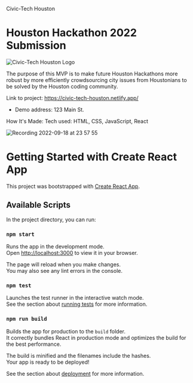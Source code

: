 Civic-Tech Houston 
# Houston Hackathon 2022 Submission
![Civic-Tech Houston Logo](https://user-images.githubusercontent.com/101611557/190950753-3babbcad-600e-4ecd-9b92-d3c5aafc8700.PNG)

The purpose of this MVP is to make future Houston Hackathons more robust by more efficiently crowdsourcing city issues from Houstonians to be solved by the Houston coding community.

Link to project: https://civic-tech-houston.netlify.app/
  - Demo address: 123 Main St.

How It's Made:
Tech used: HTML, CSS, JavaScript, React

![Recording 2022-09-18 at 23 57 55](https://user-images.githubusercontent.com/96213223/190952253-e2fa73e6-56ba-4090-bccc-74ac4b76b099.gif)


# Getting Started with Create React App

This project was bootstrapped with [Create React App](https://github.com/facebook/create-react-app).

## Available Scripts

In the project directory, you can run:

### `npm start`

Runs the app in the development mode.\
Open [http://localhost:3000](http://localhost:3000) to view it in your browser.

The page will reload when you make changes.\
You may also see any lint errors in the console.

### `npm test`

Launches the test runner in the interactive watch mode.\
See the section about [running tests](https://facebook.github.io/create-react-app/docs/running-tests) for more information.

### `npm run build`

Builds the app for production to the `build` folder.\
It correctly bundles React in production mode and optimizes the build for the best performance.

The build is minified and the filenames include the hashes.\
Your app is ready to be deployed!

See the section about [deployment](https://facebook.github.io/create-react-app/docs/deployment) for more information.
